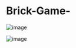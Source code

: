 # Brick-Game-




![image](https://user-images.githubusercontent.com/106943337/175783509-8208d8a0-01f5-49a2-8e11-60de4f953c84.png)

![image](https://user-images.githubusercontent.com/106943337/175783528-66f26f7e-ea31-4cf9-8bab-340f3ae10608.png)
